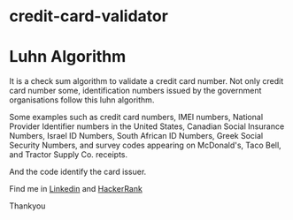 # credit-card-validator

# Luhn Algorithm
It is a check sum algorithm to validate a credit card 
number.
Not only credit card number some, identification numbers 
issued 
by the government organisations follow this luhn 
algorithm.
    
Some examples such as credit card numbers, IMEI numbers, 
National Provider Identifier numbers in the United States, 
Canadian Social Insurance Numbers, Israel ID Numbers, 
South African ID Numbers, Greek Social Security Numbers, 
and survey codes appearing on McDonald's, Taco Bell, and 
Tractor Supply Co. receipts. 

And the code identify the card issuer.

Find me in [Linkedin](https://www.linkedin.com/in/gowtham-s-516433182) and [HackerRank](https://www.hackerrank.com/gowtham758550)

Thankyou


 
    
